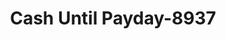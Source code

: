 ---
f_zip-code: 65265
f_state-code: MO
title: Cash Until Payday-8937
f_phone: 573-582-1390
f_city-only: Mexico
f_address: 415 E Liberty Street Mexico
f_location-unique-id: '8937'
slug: cash-until-payday-8937
updated-on: '2024-05-30T13:46:58.046Z'
created-on: '2024-05-30T13:36:59.803Z'
published-on: '2024-05-30T13:54:32.469Z'
f_city-state: cms/city/mexico-mo.md
f_company: cms/company/cash-until-payday.md
f_state: cms/state/missouri.md
layout: '[payday-loan].html'
tags: payday-loan
---